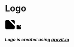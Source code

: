 # Logo

![MyShortcutsBox Logo](logo_black_32x32.png)
![MyShortcutsBox Logo](logo_black_16x16.png)

##### Logo is created using [gravit.io](https://gravit.io/)

